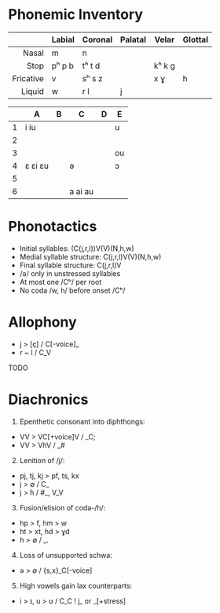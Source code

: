 Phonemic  Inventory
===================

|           | Labial | Coronal | Palatal | Velar  | Glottal |
| --------: | ------ | ------- | ------- | ------ | ------- |
| Nasal     |     m  |      n  |         |        |         |
| Stop      | pʰ p b | tʰ t d  |         | kʰ k g |         |
| Fricative |      v | sʰ s z  |         |    x ɣ |  h      |
| Liquid    |      w |    r l  |      j  |        |         |


|   | A       | B | C       | D | E  |
|---|---------|---|---------|---|----|
| 1 | i iu    |   |         |   | u  |
| 2 |         |   |         |   |    |
| 3 |         |   |         |   | ou |
| 4 | ɛ ɛi ɛu |   | ə       |   | ɔ  |
| 5 |         |   |         |   |    |
| 6 |         |   | a ai au |   |    |

Phonotactics
============

* Initial syllables: (C(j,r,l))V(V)(N,h,w)
* Medial syllable structure: C(j,r,l)V(V)(N,h,w)
* Final syllable structure: C(j,r,l)V
* /ə/ only in unstressed syllables
* At most one /Cʰ/ per root
* No coda /w, h/ before onset /Cʰ/


Allophony
=========

 * j > [ç] / C[-voice]_
 * r ~ l / C_V

TODO

Diachronics
===========

1) Epenthetic consonant into diphthongs:
 * VV > VC[+voice]V / _C;
 * VV > VɦV / _#

2) Lenition of /j/:
 * pj, tj, kj > pf, ts, kx
 * j > ∅ / C_
 * j > ɦ / #_, V_V

3) Fusion/elision of coda-/h/:
 * hp > f, hm > w
 * ht > xt, hd > ɣd
 * h > ∅ / _.

4) Loss of unsupported schwa:
 * ə > ∅ / {s,x}_C[-voice]

5) High vowels gain lax counterparts:
 * i > ɪ, u > ʊ / C_C ! j_ or _[+stress]

